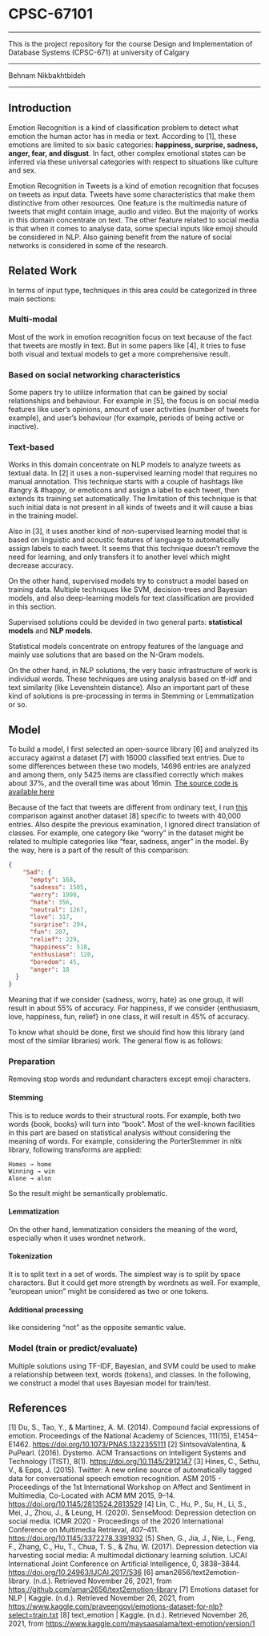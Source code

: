# CPSC-67101

---
This is the project repository for the course Design and Implementation of Database Systems (CPSC-671) at university of Calgary

---
Behnam Nikbakhtbideh

---

## Introduction
Emotion Recognition is a kind of classification problem to detect what emotion the human actor has in media or text.
According to [1], these emotions are limited to six basic categories: <b>happiness, surprise, sadness, anger, fear, and disgust</b>.
In fact, other complex emotional states can be inferred via these universal categories with respect to situations like culture and sex.

Emotion Recognition in Tweets is a kind of emotion recognition that focuses on tweets as input data.
Tweets have some characteristics that make them distinctive from other resources.
One feature is the multimedia nature of tweets that might contain image, audio and video.
But the majority of works in this domain concentrate on text.
The other feature related to social media is that when it comes to analyse data, some special inputs like emoji should be considered in NLP.
Also gaining benefit from the nature of social networks is considered in some of the research.

## Related Work
In terms of input type, techniques in this area could be categorized in three main sections:
### Multi-modal
Most of the work in emotion recognition focus on text because of the fact that tweets are mostly in text.
But in some papers like [4], it tries to fuse both visual and textual models to get a more comprehensive result.
### Based on social networking characteristics
Some papers try to utilize information that can be gained by social relationships and behaviour.
For example in [5], the focus is on social media features like user’s opinions, amount of user activities (number of tweets for example), and user’s behaviour (for example, periods of being active or inactive). 
### Text-based
Works in this domain concentrate on NLP models to analyze tweets as textual data.
In [2] it uses a non-supervised learning model that requires no manual annotation.
This technique starts with a couple of hashtags like #angry & #happy, or emoticons and assign a label to each tweet, then extends its training set automatically.
The limitation of this technique is that such initial data is not present in all kinds of tweets and it will cause a bias in the training model.

Also in [3], it uses another kind of non-supervised learning model that is based on linguistic and acoustic features of language to automatically assign labels to each tweet.
It seems that this technique doesn’t remove the need for learning, and only transfers it to another level which might decrease accuracy.

On the other hand, supervised models try to construct a model based on training data.
Multiple techniques like SVM, decision-trees and Bayesian models, and also deep-learning models for text classification are provided in this section.

Supervised solutions could be devided in two general parts: <b>statistical models</b> and <b>NLP models</b>.

Statistical models concentrate on entropy features of the language and mainly use solutions that are based on the N-Gram models.

On the other hand, in NLP solutions, the very basic infrastructure of work is individual words.
These techniques are using analysis based on tf-idf and text similarity (like Levenshtein distance).
Also an important part of these kind of solutions is pre-processing in terms in Stemming or Lemmatization or so.

## Model
To build a model, I first selected an open-source library [6] and analyzed its accuracy against a dataset [7] with 16000 classified text entries.
Due to some differences between these two models, 14696 entries are analyzed and among them, only 5425 items are classified correctly which makes about 37%, and the overall time was about 16min.
[The source code is available here](comparison/cmp_text2emotion.py)

Because of the fact that tweets are different from ordinary text, I run [this](comparison/cmp2_text2emotion.py) comparison against another dataset [8] specific to tweets with 40,000 entries.
Also despite the previous examination, I ignored direct translation of classes.
For example, one category like “worry” in the dataset might be related to multiple categories like “fear, sadness, anger” in the model.
By the way, here is a part of the result of this comparison:
```json
{
    "Sad": {
      "empty": 168,
      "sadness": 1505,
      "worry": 1998,
      "hate": 356,
      "neutral": 1267,
      "love": 317,
      "surprise": 294,
      "fun": 207,
      "relief": 229,
      "happiness": 518,
      "enthusiasm": 120,
      "boredom": 45,
      "anger": 18
  }
}
```
Meaning that if we consider {sadness, worry, hate} as one group, it will result in about 55% of accuracy.
For happiness, if we consider {enthusiasm, love, happiness, fun, relief} in one class, it will result in 45% of accuracy.

To know what should be done, first we should find how this library (and most of the similar libraries) work.
The general flow is as follows:
### Preparation
Removing stop words and redundant characters except emoji characters.
#### Stemming
This is to reduce words to their structural roots.
For example, both two words {book, books} will turn into “book”.
Most of the well-known facilities in this part are based on statistical analysis without considering the meaning of words.
For example, considering the PorterStemmer in nltk library, following transforms are applied:
```
Homes → home
Winning → win
Alone → alon
```
So the result might be semantically problematic.
#### Lemmatization
On the other hand, lemmatization considers the meaning of the word, especially when it uses wordnet network.
#### Tokenization
It is to split text in a set of words.
The simplest way is to split by space characters.
But it could get more strength by wordnets as well.
For example, “european union” might be considered as two or one tokens.
#### Additional processing
like considering “not” as the opposite semantic value.
### Model (train or predict/evaluate)
Multiple solutions using TF-IDF, Bayesian, and SVM could be used to make a relationship between text, words (tokens), and classes.
In the following, we construct a model that uses Bayesian model for train/test.


## References
[1] Du, S., Tao, Y., &#38; Martinez, A. M. (2014). Compound facial expressions of emotion. Proceedings of the National Academy of Sciences, 111(15), E1454–E1462. https://doi.org/10.1073/PNAS.1322355111
[2] SintsovaValentina, &#38; PuPearl. (2016). Dystemo. ACM Transactions on Intelligent Systems and Technology (TIST), 8(1). https://doi.org/10.1145/2912147
[3] Hines, C., Sethu, V., &#38; Epps, J. (2015). Twitter: A new online source of automatically tagged data for conversational speech emotion recognition. ASM 2015 - Proceedings of the 1st International Workshop on Affect and Sentiment in Multimedia, Co-Located with ACM MM 2015, 9–14. https://doi.org/10.1145/2813524.2813529
[4] Lin, C., Hu, P., Su, H., Li, S., Mei, J., Zhou, J., &#38; Leung, H. (2020). SenseMood: Depression detection on social media. ICMR 2020 - Proceedings of the 2020 International Conference on Multimedia Retrieval, 407–411. https://doi.org/10.1145/3372278.3391932
[5] Shen, G., Jia, J., Nie, L., Feng, F., Zhang, C., Hu, T., Chua, T. S., &#38; Zhu, W. (2017). Depression detection via harvesting social media: A multimodal dictionary learning solution. IJCAI International Joint Conference on Artificial Intelligence, 0, 3838–3844. https://doi.org/10.24963/IJCAI.2017/536
[6] aman2656/text2emotion-library. (n.d.). Retrieved November 26, 2021, from https://github.com/aman2656/text2emotion-library
[7] Emotions dataset for NLP | Kaggle. (n.d.). Retrieved November 26, 2021, from https://www.kaggle.com/praveengovi/emotions-dataset-for-nlp?select=train.txt
[8] text_emotion | Kaggle. (n.d.). Retrieved November 26, 2021, from https://www.kaggle.com/maysaasalama/text-emotion/version/1
